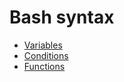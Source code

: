 # Bash syntax

* [Variables](pages/bash-syntax/variables.md)
* [Conditions](pages/bash-syntax/conditions.md)
* [Functions](pages/bash-syntax/functions.md)